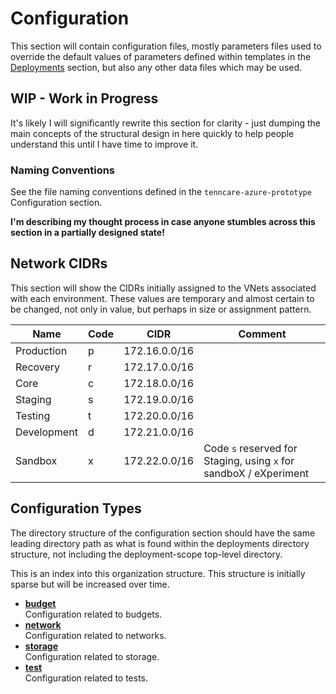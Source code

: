 # Configuration

This section will contain configuration files, mostly parameters files used to override the default values of parameters
defined within templates in the [Deployments](../deployments/) section, but also any other data files which may be used.

## WIP - Work in Progress

It's likely I will significantly rewrite this section for clarity - just dumping the main concepts of the structural
design in here quickly to help people understand this until I have time to improve it.

### Naming Conventions

See the file naming conventions defined in the `tenncare-azure-prototype` Configuration section.

**I'm describing my thought process in case anyone stumbles across this section in a partially designed state!**

## Network CIDRs

This section will show the CIDRs initially assigned to the VNets associated with each environment. These values are
temporary and almost certain to be changed, not only in value, but perhaps in size or assignment pattern.

| Name | Code | CIDR | Comment |
| --- | --- | --- | --- |
| Production | p | 172.16.0.0/16 | |
| Recovery | r | 172.17.0.0/16 | |
| Core | c | 172.18.0.0/16 | |
| Staging | s | 172.19.0.0/16 | |
| Testing | t | 172.20.0.0/16 | |
| Development | d | 172.21.0.0/16 | |
| Sandbox | x | 172.22.0.0/16 | Code `s` reserved for Staging, using `x` for sandboX / eXperiment |

## Configuration Types

The directory structure of the configuration section should have the same leading directory path as what is found within
the deployments directory structure, not including the deployment-scope top-level directory.

This is an index into this organization structure. This structure is initially sparse but will be increased over time.

* **[budget](./budget/)**  
  Configuration related to budgets.
* **[network](./network/)**  
  Configuration related to networks.
* **[storage](./storage/)**  
  Configuration related to storage.
* **[test](./test/)**  
  Configuration related to tests.
